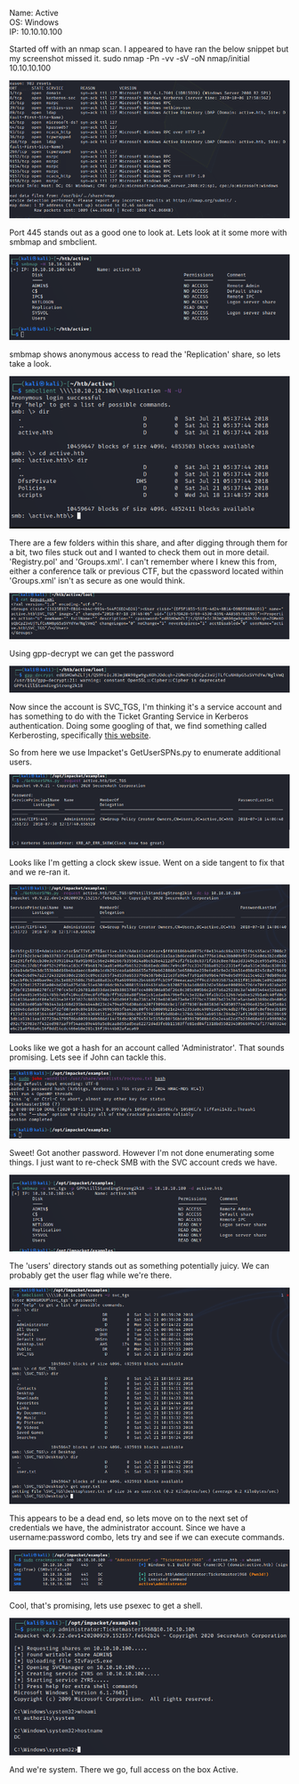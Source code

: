 Name: Active  
OS:   Windows  
IP:   10.10.10.100  

Started off with an nmap scan.  I appeared to have ran the below snippet but my screenshot missed it.
  sudo nmap -Pn -vv -sV -oN nmap/initial 10.10.10.100

![ActiveNmap.png](./resources/active/ActiveNmap.png)


Port 445 stands out as a good one to look at.  Lets look at it some more with smbmap and smbclient.

![Activesmbmap.png](./resources/active/Activesmbmap.png)

smbmap shows anonymous access to read the 'Replication' share, so lets take a look.

![Activesmbclient.png](./resources/active/Activesmbclient.png)

There are a few folders within this share, and after digging through them for a bit, two files stuck out and I wanted to check them out in more detail.  'Registry.pol' and 'Groups.xml'.  I can't remember where I knew this from, either a conference talk or previous CTF, but the cpassword located within 'Groups.xml' isn't as secure as one would think.

![ActiveGroupsXML.png](./resources/active/ActiveGroupsXML.png)

Using gpp-decrypt we can get the password  

![ActiveGPP.png](./resources/active/ActiveGPP.png)

Now since the account is SVC_TGS, I'm thinking it's a service account and has something to do with the Ticket Granting Service in Kerberos authentication.  Doing some googling of that, we find something called Kerberosting, specifically [this website](https://www.scip.ch/en/?labs.20181011).

So from here we use Impacket's GetUserSPNs.py to enumerate additional users.

![ActiveUserSPN.png](./resources/active/ActiveUserSPN.png)

Looks like I'm getting a clock skew issue.  Went on a side tangent to fix that and we re-ran it.

![ActiveUserSPN2.png](./resources/active/ActiveUserSPN2.png)

Looks like we got a hash for an account called 'Administrator'.  That sounds promising.  Lets see if John can tackle this.  

![Activejohn.png](./resources/active/Activejohn.png)

Sweet!  Got another password.  However I'm not done enumerating some things.  I just want to re-check SMB with the SVC account creds we have.

![ActiveSMB2.png](./resources/active/ActiveSMB2.png)

The 'users' directory stands out as something potentially juicy.  We can probably get the user flag while we're there.

![ActiveSMBClient2.png](./resources/active/ActiveSMBClient2.png)

This appears to be a dead end, so lets move on to the next set of credentials we have, the administrator account.  Since we have a username:password combo, lets try and see if we can execute commands.  

![ActiveAdministrator.png](./resources/active/ActiveAdministrator.png)

Cool, that's promising, lets use psexec to get a shell.

![ActivePSEXEC.png](./resources/active/ActivePSEXEC.png)

And we're system.  There we go, full access on the box Active.   
